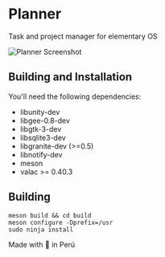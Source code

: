 # Planner
Task and project manager for elementary OS

![Planner Screenshot](https://github.com/alainm23/planner/raw/master/data/screenshot/screenshot-01.png)

## Building and Installation

You'll need the following dependencies:
* libunity-dev
* libgee-0.8-dev
* libgtk-3-dev
* libsqlite3-dev
* libgranite-dev (>=0.5)
* libnotify-dev
* meson
* valac >= 0.40.3

## Building

```
meson build && cd build
meson configure -Dprefix=/usr
sudo ninja install
```
Made with 💛 in Perú